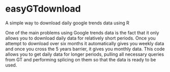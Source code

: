 # easyGTdownload
A simple way to download daily google trends data using R

One of the main problems using Google trends data is the fact that it only allows you to download daily data for relatively short periods. Once you attempt to download over six months it automatically gives you weekly data and once you cross the 5 years barrier, it gives you monthly data.
This code allows you to get daily data for longer periods, pulling all necessary queries from GT and performing splicing on them so that the data is ready to be used.
